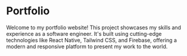 # Portfolio
Welcome to my portfolio website! This project showcases my skills and experience as a software engineer. It's built using cutting-edge technologies like React Native, Tailwind CSS, and Firebase, offering a modern and responsive platform to present my work to the world.
